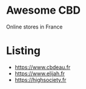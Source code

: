 # Awesome CBD

Online stores in France

# Listing

- https://www.cbdeau.fr
- https://www.elijah.fr
- https://highsociety.fr
